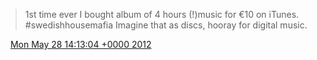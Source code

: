 > 1st time ever I bought album of 4 hours  \(\!\)music for €10 on iTunes\. \#swedishhousemafia Imagine that as discs, hooray for digital music\.

<img src="../../media/tweet.ico" width="12" /> [Mon May 28 14:13:04 +0000 2012](https://twitter.com/DromerDenker/status/207112254699741184)
